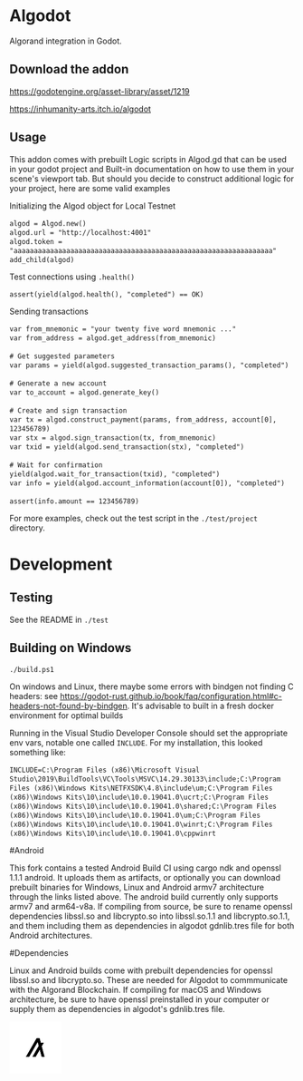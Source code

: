 # Algodot
Algorand integration in Godot.


## Download the addon

https://godotengine.org/asset-library/asset/1219

https://inhumanity-arts.itch.io/algodot

## Usage

This addon comes with prebuilt Logic scripts in Algod.gd that can be used in your godot project and 
Built-in documentation on how to use them in your scene's viewport tab. But should you decide to construct 
additional logic for your project, here are some valid examples

Initializing the Algod object for Local Testnet

```gdscript
algod = Algod.new()
algod.url = "http://localhost:4001"
algod.token = "aaaaaaaaaaaaaaaaaaaaaaaaaaaaaaaaaaaaaaaaaaaaaaaaaaaaaaaaaaaaaaaa"
add_child(algod)
```

Test connections using `.health()`

```gdscript
assert(yield(algod.health(), "completed") == OK)
```

Sending transactions

```gdscript
var from_mnemonic = "your twenty five word mnemonic ..."
var from_address = algod.get_address(from_mnemonic)

# Get suggested parameters
var params = yield(algod.suggested_transaction_params(), "completed")

# Generate a new account
var to_account = algod.generate_key()

# Create and sign transaction
var tx = algod.construct_payment(params, from_address, account[0], 123456789)
var stx = algod.sign_transaction(tx, from_mnemonic)
var txid = yield(algod.send_transaction(stx), "completed")

# Wait for confirmation
yield(algod.wait_for_transaction(txid), "completed")
var info = yield(algod.account_information(account[0]), "completed")

assert(info.amount == 123456789)
```
	
For more examples, check out the test script in the `./test/project` directory.

# Development

## Testing

See the README in `./test`

## Building on Windows

```
./build.ps1
```

On windows and Linux, there maybe some errors with bindgen not finding C headers: see https://godot-rust.github.io/book/faq/configuration.html#c-headers-not-found-by-bindgen. It's advisable to built in a fresh docker environment for optimal builds

Running in the Visual Studio Developer Console should set the appropriate env vars, notable one called `INCLUDE`. For my installation, this looked something like: 

```
INCLUDE=C:\Program Files (x86)\Microsoft Visual Studio\2019\BuildTools\VC\Tools\MSVC\14.29.30133\include;C:\Program Files (x86)\Windows Kits\NETFXSDK\4.8\include\um;C:\Program Files (x86)\Windows Kits\10\include\10.0.19041.0\ucrt;C:\Program Files (x86)\Windows Kits\10\include\10.0.19041.0\shared;C:\Program Files (x86)\Windows Kits\10\include\10.0.19041.0\um;C:\Program Files (x86)\Windows Kits\10\include\10.0.19041.0\winrt;C:\Program Files (x86)\Windows Kits\10\include\10.0.19041.0\cppwinrt
```

#Android

This fork contains a tested Android Build CI using cargo ndk and  openssl 1.1.1 android. It uploads them as artifacts, or optionally you can download prebuilt binaries for Windows, Linux and Android armv7 architecture through the links listed above. The android build currently only supports armv7 and arm64-v8a. If compiling from source, be sure to rename openssl dependencies libssl.so and libcrypto.so into libssl.so.1.1 and libcrypto.so.1.1, and them including them as dependencies in algodot gdnlib.tres file for both Android architectures.

#Dependencies

Linux and Android builds come with prebuilt dependencies for openssl libssl.so and libcrypto.so. These are needed for Algodot to commmunicate with the Algorand Blockchain. If compiling for macOS and Windows architecture, be sure to have openssl preinstalled in your computer or supply them as dependencies in algodot's gdnlib.tres file.



![Screenshot](https://github.com/Sam2much96/algodot/blob/master/test/project/addons/algodot/icon.png)
